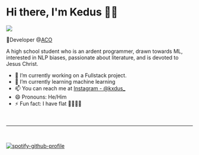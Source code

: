 # Hi there, I'm Kedus 👋🏽
<img src="https://i.ibb.co/JKg3xXV/Git-Hub-Profile-1-2.png">

🔵Developer @[ACO](https://website.smb.company)

A high school student who is an ardent programmer, drawn towards ML, interested in NLP biases, passionate about literature, and is devoted to Jesus Christ.

- 🔭 I’m currently working on a Fullstack project.
- 🌱 I’m currently learning machine learning
- 📫 You can reach me at [Instagram - @kxdus_](https://www.instagram.com/kxdus_/)
- 😄 Pronouns: He/Him
- ⚡ Fun fact: I have flat 🦶🏽🦶🏽

<br />
<hr />
<br />

[![spotify-github-profile](https://spotify-github-profile.vercel.app/api/view?uid=venpzxjjli1v9gqm0exomy7et&cover_image=true&theme=default&show_offline=false&background_color=121212&interchange=false)](https://github.com/kittinan/spotify-github-profile)
